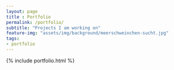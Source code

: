 ```yaml
--- 
layout: page
title : Portfolio 
permalink: /portfolio/
subtitle: "Projects I am working on" 
feature-img: "assets/img/background/meerschweinchen-sucht.jpg"
tags: 
- portfolio
---
```


{% include portfolio.html %}
